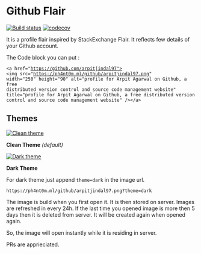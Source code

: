 # Github Flair 

[![Build status](https://api.travis-ci.org/arpitjindal97/github-flair.svg?branch=master)](https://travis-ci.org/arpitjindal97/github-flair)
[![codecov](https://codecov.io/gh/arpitjindal97/github-flair/branch/master/graph/badge.svg)](https://codecov.io/gh/arpitjindal97/github-flair)

It is a profile flair inspired by StackExchange Flair. It reflects few details of your Github account.

The Code block you can put :

<code>\<a href="https://github.com/arpitjindal97">
<img src=\"https://ph4nt0m.ml/github/arpitjindal97.png" width="250" height="90"
alt="profile for Arpit Agarwal on Github, a free distributed version control and source code management website" title="profile for Arpit Agarwal on Github, a free distributed version control and source code management website" />\</a></code>

## Themes

[![Clean theme](https://ph4nt0m.ml/github/arpitjindal97.png)](https://ph4nt0m.ml/github/arpitjindal97.png)

<b>Clean Theme</b> *(default)*

[![Dark theme](https://ph4nt0m.ml/github/arpitjindal97.png?theme=dark)](https://ph4nt0m.ml/github/arpitjindal97.png?theme=dark)

<b>Dark Theme</b> 

For dark theme just append `theme=dark` in the image url.

    https://ph4nt0m.ml/github/arpitjindal97.png?theme=dark

The image is build when you first open it. It is then stored on server. Images are refreshed in every 24h. If the last time you opened image is more then 5 days then it is deleted from server. It will be created again when opened again.  

So, the image will open instantly while it is residing in server.

PRs are apprieciated. 
